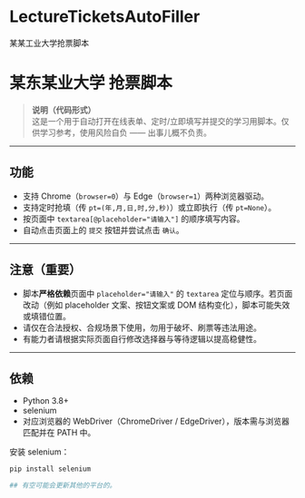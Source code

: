 # LectureTicketsAutoFiller
某某工业大学抢票脚本
# 某东某业大学 抢票脚本

> **说明（代码形式）**  
> 这是一个用于自动打开在线表单、定时/立即填写并提交的学习用脚本。仅供学习参考，使用风险自负 —— 出事儿概不负责。

---

## 功能
- 支持 Chrome（`browser=0`）与 Edge（`browser=1`）两种浏览器驱动。
- 支持定时抢填（传 `pt=(年,月,日,时,分,秒)`）或立即执行（传 `pt=None`）。
- 按页面中 `textarea[@placeholder="请输入"]` 的顺序填写内容。
- 自动点击页面上的 `提交` 按钮并尝试点击 `确认`。

---

## 注意（重要）
- 脚本**严格依赖**页面中 `placeholder="请输入"` 的 `textarea` 定位与顺序。若页面改动（例如 placeholder 文案、按钮文案或 DOM 结构变化），脚本可能失效或填错位置。  
- 请仅在合法授权、合规场景下使用，勿用于破坏、刷票等违法用途。  
- 有能力者请根据实际页面自行修改选择器与等待逻辑以提高稳健性。  

---

## 依赖
- Python 3.8+
- selenium
- 对应浏览器的 WebDriver（ChromeDriver / EdgeDriver），版本需与浏览器匹配并在 PATH 中。

安装 selenium：
```bash
pip install selenium

## 有空可能会更新其他的平台的。
